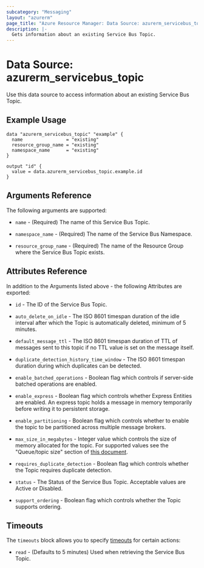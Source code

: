 ```yaml
---
subcategory: "Messaging"
layout: "azurerm"
page_title: "Azure Resource Manager: Data Source: azurerm_servicebus_topic"
description: |-
  Gets information about an existing Service Bus Topic.
---
```


# Data Source: azurerm_servicebus_topic

Use this data source to access information about an existing Service Bus Topic.

## Example Usage

```hcl
data "azurerm_servicebus_topic" "example" {
  name                = "existing"
  resource_group_name = "existing"
  namespace_name      = "existing"
}

output "id" {
  value = data.azurerm_servicebus_topic.example.id
}
```

## Arguments Reference

The following arguments are supported:

* `name` - (Required) The name of this Service Bus Topic.

* `namespace_name` - (Required) The name of the Service Bus Namespace.

* `resource_group_name` - (Required) The name of the Resource Group where the Service Bus Topic exists.

## Attributes Reference

In addition to the Arguments listed above - the following Attributes are exported:

* `id` - The ID of the Service Bus Topic.

* `auto_delete_on_idle` - The ISO 8601 timespan duration of the idle interval after which the Topic is automatically deleted, minimum of 5 minutes.

* `default_message_ttl` - The ISO 8601 timespan duration of TTL of messages sent to this topic if no TTL value is set on the message itself.

* `duplicate_detection_history_time_window` - The ISO 8601 timespan duration during which duplicates can be detected.

* `enable_batched_operations` - Boolean flag which controls if server-side batched operations are enabled.

* `enable_express` - Boolean flag which controls whether Express Entities are enabled. An express topic holds a message in memory temporarily before writing it to persistent storage.

* `enable_partitioning` - Boolean flag which controls whether to enable the topic to be partitioned across multiple message brokers.

* `max_size_in_megabytes` - Integer value which controls the size of memory allocated for the topic. For supported values see the "Queue/topic size" section of [this document](https://docs.microsoft.com/azure/service-bus-messaging/service-bus-quotas).

* `requires_duplicate_detection` - Boolean flag which controls whether the Topic requires duplicate detection.

* `status` - The Status of the Service Bus Topic. Acceptable values are Active or Disabled.

* `support_ordering` - Boolean flag which controls whether the Topic supports ordering.

## Timeouts

The `timeouts` block allows you to specify [timeouts](https://www.terraform.io/language/resources/syntax#operation-timeouts) for certain actions:

* `read` - (Defaults to 5 minutes) Used when retrieving the Service Bus Topic.
